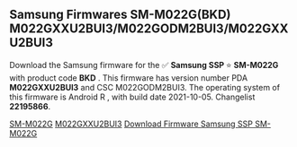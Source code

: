 <h2>Samsung Firmwares SM-M022G(BKD) M022GXXU2BUI3/M022GODM2BUI3/M022GXXU2BUI3</h2>
Download the Samsung firmware for the ✅ <strong>Samsung SSP </strong> ⭐ <strong>SM-M022G</strong> with product code <strong>BKD</strong> . This firmware has version number PDA <strong>M022GXXU2BUI3</strong> and CSC M022GODM2BUI3. The operating system of this firmware is Android R , with build date 2021-10-05. Changelist <strong>22195866</strong>.


[SM-M022G](https://samfirm.shop/samsung/model/SM-M022G)
[M022GXXU2BUI3](https://samfirm.shop/samsung/pda/M022GXXU2BUI3)
[Download Firmware Samsung SSP SM-M022G](https://samfirm.shop/samsung/firmware/463158)
